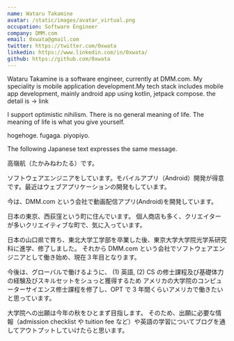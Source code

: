 ```yaml
---
name: Wataru Takamine
avatar: /static/images/avatar_virtual.png
occupation: Software Engineer
company: DMM.com
email: 0xwata@gmail.com
twitter: https://twitter.com/0xwata
linkedin: https://www.linkedin.com/in/0xwata/
github: https://github.com/0xwata
---
```


Wataru Takamine is a software engineer, currently at DMM.com. My speciality is mobile application development.My tech stack includes mobile app development, mainly android app using kotlin, jetpack compose. the detail is -> link

I support optimistic nihilism. There is no general meaning of life. The meaning of life is what you give yourself.

hogehoge.
fugaga.
piyopiyo.

The following Japanese text expresses the same message.

高嶺航（たかみねわたる）です。

ソフトウェアエンジニアをしています。モバイルアプリ（Android）開発が得意です。最近はウェブアプリケーションの開発もしています。

今は、DMM.com という会社で動画配信アプリ(Android)を開発しています。

日本の東京、西荻窪という町に住んでいます。
個人商店も多く、クリエイターが多いクリエイティブな町で、気に入っています。

日本の山口県で育ち、東北大学工学部を卒業した後、東京大学大学院光学系研究科に進学、修了しました。
それから DMM.com という会社でソフトウェアエンジニアとして働き始め、現在３年目となります。

今後は、グローバルで働けるように、
(1) 英語, (2) CS の修士課程及び基礎体力
の経験及びスキルセットをシュっと獲得するため
アメリカの大学院のコンピューターサイエンス修士課程を修了し、OPT で 3 年間くらいアメリカで働きたいと思っています。

大学院への出願は今年の秋をひとまず目指します。
そのため、出願に必要な情報（admission checklist や tuition fee など）や英語の学習についてブログを通してアウトプットしていけたらと思います。
